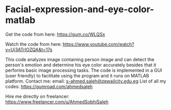# Facial-expression-and-eye-color-matlab

Get the code from here:
https://gum.co/WLQSx
 
Watch the code from here: 
https://www.youtube.com/watch?v=Uj3ATrIOZQA&t=17s
 
This code analyzes image containing person image and can detect the person's emotion and determine his eye color accurately besides that it performs basic image processing tasks. 
The code is implemented in a GUI (user friendly) to facilitate using the program and it runs on MATLAB platform. 
Contact me: 
email: s-ahmed.saleh@zewailcity.edu.eg 
List of all my codes: https://gumroad.com/ahmedsaleh
 
Hire me directly on freelancer: 
https://www.freelancer.com/u/AhmedSobhiSaleh 
